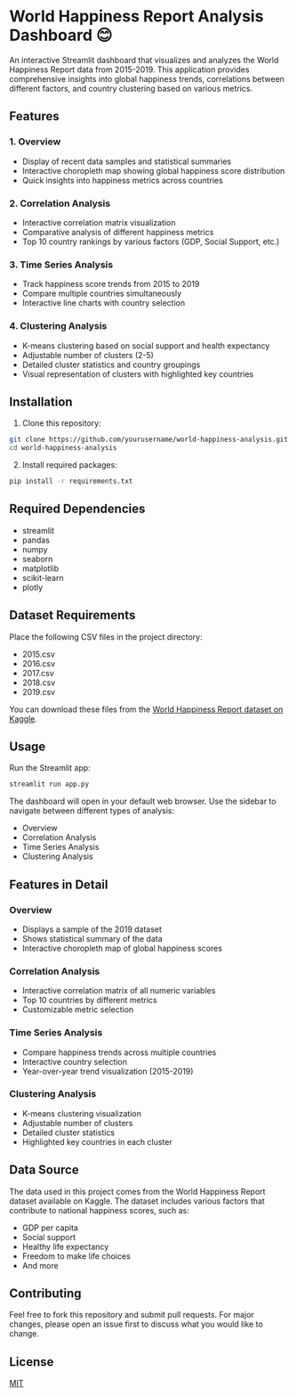 # World Happiness Report Analysis Dashboard 😊

An interactive Streamlit dashboard that visualizes and analyzes the World Happiness Report data from 2015-2019. This application provides comprehensive insights into global happiness trends, correlations between different factors, and country clustering based on various metrics.

## Features

### 1. Overview
- Display of recent data samples and statistical summaries
- Interactive choropleth map showing global happiness score distribution
- Quick insights into happiness metrics across countries

### 2. Correlation Analysis
- Interactive correlation matrix visualization
- Comparative analysis of different happiness metrics
- Top 10 country rankings by various factors (GDP, Social Support, etc.)

### 3. Time Series Analysis
- Track happiness score trends from 2015 to 2019
- Compare multiple countries simultaneously
- Interactive line charts with country selection

### 4. Clustering Analysis
- K-means clustering based on social support and health expectancy
- Adjustable number of clusters (2-5)
- Detailed cluster statistics and country groupings
- Visual representation of clusters with highlighted key countries

## Installation

1. Clone this repository:
```bash
git clone https://github.com/yourusername/world-happiness-analysis.git
cd world-happiness-analysis
```

2. Install required packages:
```bash
pip install -r requirements.txt
```

## Required Dependencies
- streamlit
- pandas
- numpy
- seaborn
- matplotlib
- scikit-learn
- plotly

## Dataset Requirements
Place the following CSV files in the project directory:
- 2015.csv
- 2016.csv
- 2017.csv
- 2018.csv
- 2019.csv

You can download these files from the [World Happiness Report dataset on Kaggle](https://www.kaggle.com/datasets/unsdsn/world-happiness/data).

## Usage

Run the Streamlit app:
```bash
streamlit run app.py
```

The dashboard will open in your default web browser. Use the sidebar to navigate between different types of analysis:
- Overview
- Correlation Analysis
- Time Series Analysis
- Clustering Analysis

## Features in Detail

### Overview
- Displays a sample of the 2019 dataset
- Shows statistical summary of the data
- Interactive choropleth map of global happiness scores

### Correlation Analysis
- Interactive correlation matrix of all numeric variables
- Top 10 countries by different metrics
- Customizable metric selection

### Time Series Analysis
- Compare happiness trends across multiple countries
- Interactive country selection
- Year-over-year trend visualization (2015-2019)

### Clustering Analysis
- K-means clustering visualization
- Adjustable number of clusters
- Detailed cluster statistics
- Highlighted key countries in each cluster

## Data Source
The data used in this project comes from the World Happiness Report dataset available on Kaggle. The dataset includes various factors that contribute to national happiness scores, such as:
- GDP per capita
- Social support
- Healthy life expectancy
- Freedom to make life choices
- And more

## Contributing
Feel free to fork this repository and submit pull requests. For major changes, please open an issue first to discuss what you would like to change.

## License
[MIT](https://choosealicense.com/licenses/mit/)
